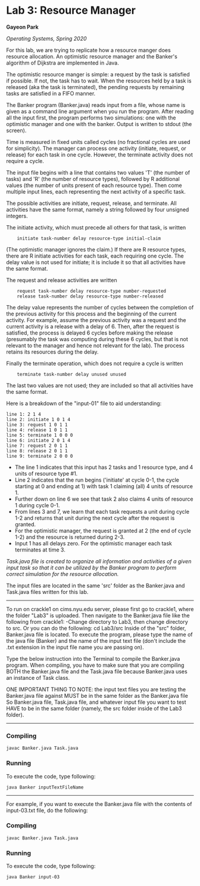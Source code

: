 Lab 3: Resource Manager
===============
**Gayeon Park**

*Operating Systems, Spring 2020*

For this lab, we are trying to replicate how a resource manger does resource allocation. An optimistic resource manager and the Banker's algorithm of Dijkstra are implemented in Java. 


The optimistic resource manger is simple: a request by the task is satisfied if possible. If not, the task has to wait. When the resources held by a task is released (aka the task is terminated), the pending requests by remaining tasks are satisfied in a FIFO manner. 


The Banker program (Banker.java) reads input from a file, whose name is given as a command line argument when you run the program. 
After reading all the input first, the program performs two simulations: one with the optimistic manager and one with the banker. Output is written to stdout (the screen).

Time is measured in fixed units called cycles (no fractional cycles are used for simplicity).
The manager can process one activity (initiate, request, or release) for each task in one cycle. However, the terminate activity does not require a cycle.

The input file begins with a line that contains two values 'T' (the number of tasks) and 'R' (the number of resource types), followed by R additional values (the number of units present of each resource type). Then come multiple input lines, each representing the next activity of a specific task. 

The possible activities are initiate, request, release, and terminate. All activities have the same format, namely a string followed by four unsigned integers.

The initiate activity, which must precede all others for that task, is written 
```
    initiate task-number delay resource-type initial-claim
```
(The optimistic manager ignores the claim.) If there are R resource types, there are R initiate activities for each task, each requiring one cycle. The delay value is not used for initiate; it is include it so that all activities have the same format.


The request and release activities are written
```
    request task-number delay resource-type number-requested
    release task-number delay resource-type number-released
```
The delay value represents the number of cycles between the completion of the previous activity for this process and the beginning of the current activity. 
For example, assume the previous activity was a request and the current activity is a release with a delay of 6. 
Then, after the request is satisfied, the process is delayed 6 cycles before making the release (presumably the task was computing during these 6 cycles, but that is not relevant to the manager and hence not relevant for the lab). The process retains its resources during the delay.


Finally the terminate operation, which does not require a cycle is written
```
    terminate task-number delay unused unused
```
The last two values are not used; they are included so that all activities have the same format.


Here is a breakdown of the "input-01" file to aid understanding:
```
line 1: 2 1 4
line 2: initiate 1 0 1 4
line 3: request 1 0 1 1
line 4: release 1 0 1 1
line 5: terminate 1 0 0 0
line 6: initiate 2 0 1 4
line 7: request 2 0 1 1
line 8: release 2 0 1 1
line 9: terminate 2 0 0 0
```
* The line 1 indicates that this input has 2 tasks and 1 resource type, and 4 units of resource type #1.
* Line 2 indicates that the run begins ('initiate' at cycle 0-1, the cycle starting at 0 and ending at 1) with task 1 claiming (all) 4 units of resource 1. 
* Further down on line 6 we see that task 2 also claims 4 units of resource 1 during cycle 0-1.
* From lines 3 and 7, we learn that each task requests a unit during cycle 1-2 and returns that unit during the next cycle after the request is granted. 
* For the optimistic manager, the request is granted at 2 (the end of cycle 1-2) and the resource is returned during 2-3.
* Input 1 has all delays zero. For the optimistic manager each task terminates at time 3.


_Task.java file is created to organize all information and activities of a given input task so that it can be utilized by the Banker program to perform correct simulation for the resource allocation._ 


The input files are located in the same 'src' folder as the Banker.java and Task.java files written for this lab. 


- - - -
To run on crackle1 on cims.nyu.edu server, please first go to crackle1, where the folder "Lab3" is uploaded. Then navigate to the Banker.java file like the following from crackle1:
     -Change directory to Lab3, then change directory to src.
     Or you can do the following:
            cd Lab3/src
Inside of the "src" folder, Banker.java file is located.
To execute the program, please type the name of the java file (Banker) and the name of the input text file (don't include the .txt extension in the input file name you are passing on). 

Type the below instruction into the Terminal to compile the Banker.java program.
When compiling, you have to make sure that you are compiling BOTH the Banker.java file and the Task.java file because Banker.java uses an instance of Task class.

ONE IMPORTANT THING TO NOTE: the input text files you are testing the Banker.java file against MUST be in the same folder as the Banker.java file
So Banker.java file, Task.java file, and whatever input file you want to test HAVE to be in the same folder (namely, the src folder inside of the Lab3 folder).
- - - -

### Compiling
```
javac Banker.java Task.java
```

### Running
To execute the code, type following:
```
java Banker inputTextFileName

```
- - - - 
For example, if you want to execute the Banker.java file with the contents of input-03.txt file, do the following: 

### Compiling
```
javac Banker.java Task.java
```

### Running
To execute the code, type following:
```
java Banker input-03

```
